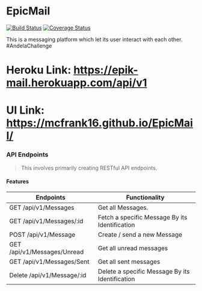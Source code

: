 # EpicMail

[![Build Status](https://travis-ci.com/MCFrank16/EpicMail.svg?branch=develop)](https://travis-ci.com/MCFrank16/EpicMail)
[![Coverage Status](https://coveralls.io/repos/github/MCFrank16/EpicMail/badge.svg?branch=develop)](https://coveralls.io/github/MCFrank16/EpicMail)

This is a messaging platform which let its user interact with each other. #AndelaChallenge

# Heroku Link: https://epik-mail.herokuapp.com/api/v1
# UI Link: https://mcfrank16.github.io/EpicMail/

### API Endpoints
> This involves primarily creating RESTful API endpoints.

#### Features
| Endpoints                     |         Functionality
| ----------------------        |------------------------                         | 
| GET    /api/v1/Messages       | Get all Messages.                               | 
| GET    /api/v1/Messages/:id   | Fetch a specific Message By its Identification  |
| POST   /api/v1/Message        | Create / send a new Message                     |
| GET    /api/v1/Messages/Unread| Get all unread messages                         |
| GET    /api/v1/Messages/Sent  | Get all sent messages                           |
| Delete /api/v1/Message/:id    | Delete a specific Message By its Identification |

